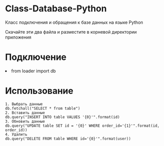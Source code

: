 # Class-Database-Python
Класс подключения и обращения к базе данных на языке Python

Скачайте эти два файла и разместите в корневой директории приложения

<h1>Подключение</h1>

<li>from loader import db

<h1>Использование</h1>

    1. Выбрать данные
    db.fetchall("SELECT * from table")
    2. Вставить данные
    db.query("INSERT INTO table VALUES '{0}'".format(id)
    3. Обновить данные
    db.query("UPDATE table SET id = '{0}' WHERE order_id='{1}'".format(id, order_id))
    4. Удалить
    db.query("DELETE FROM table WHERE id='{0}'".format(user))
